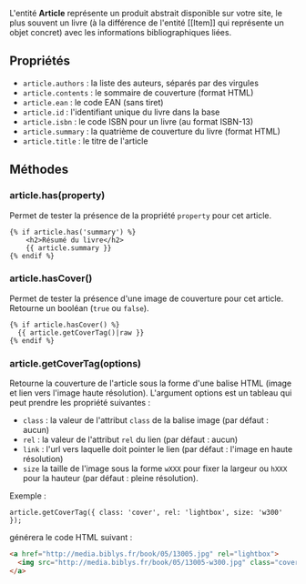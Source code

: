 L'entité **Article** représente un produit abstrait disponible sur votre site, le plus souvent un livre (à la différence de l'entité [[Item]] qui représente un objet concret) avec les informations bibliographiques liées.

## Propriétés

* `article.authors` : la liste des auteurs, séparés par des virgules
* `article.contents` : le sommaire de couverture (format HTML)
* `article.ean` : le code EAN (sans tiret)
* `article.id` : l'identifiant unique du livre dans la base
* `article.isbn` : le code ISBN pour un livre (au format ISBN-13)
* `article.summary` : la quatrième de couverture du livre (format HTML)
* `article.title` : le titre de l'article

## Méthodes

### article.has(property)

Permet de tester la présence de la propriété `property` pour cet article.

```twig
{% if article.has('summary') %}
	<h2>Résumé du livre</h2>
	{{ article.summary }}
{% endif %}
```

### article.hasCover()

Permet de tester la présence d'une image de couverture pour cet article.
Retourne un booléan (`true` ou `false`).

```twig
{% if article.hasCover() %}
  {{ article.getCoverTag()|raw }}
{% endif %}
```

### article.getCoverTag(options)

Retourne la couverture de l'article sous la forme d'une balise HTML (image et lien vers l'image haute résolution). L'argument options est un tableau qui peut prendre les propriété suivantes :

* `class` : la valeur de l'attribut `class` de la balise image (par défaut : aucun)
* `rel` : la valeur de l'attribut `rel` du lien (par défaut : aucun)
* `link` : l'url vers laquelle doit pointer le lien (par défaut : l'image en haute résolution)
* `size` la taille de l'image sous la forme `wXXX` pour fixer la largeur ou `hXXX` pour la hauteur (par défaut : pleine résolution).

Exemple :

```twig
article.getCoverTag({ class: 'cover', rel: 'lightbox', size: 'w300' });
```

générera le code HTML suivant :

```html
<a href="http://media.biblys.fr/book/05/13005.jpg" rel="lightbox">
  <img src="http://media.biblys.fr/book/05/13005-w300.jpg" class="cover" alt="Titre du livre">
</a>
```
